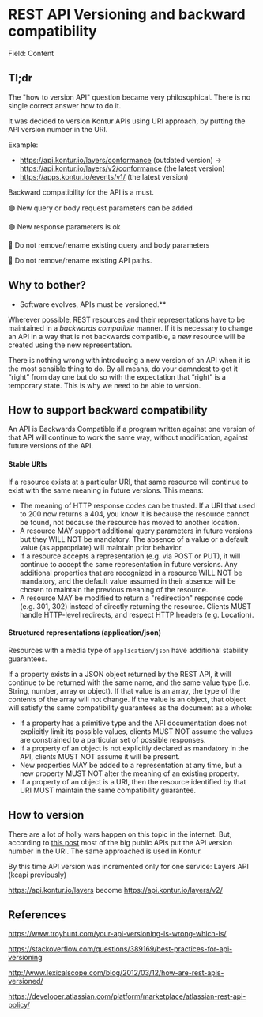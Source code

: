 # REST API Versioning and backward compatibility

Field: Content

## Tl;dr

The "how to version API" question became very philosophical. There is no single correct answer how to do it. 

It was decided to version Kontur APIs using URI approach, by putting the API version number in the URI.

Example: 
* <https://api.kontur.io/layers/conformance> (outdated version) → <https://api.kontur.io/layers/v2/conformance> (the latest version)
* <https://apps.kontur.io/events/v1/> (the latest version)

Backward compatibility for the API is a must. 

🟢 New query or body request parameters can be added

🟢 New response parameters is ok

🛑 Do not remove/rename existing query and body parameters 

🛑 Do not remove/rename existing API paths.

## Why to bother?
* Software evolves, APIs must be versioned.**

Wherever possible, REST resources and their representations have to be maintained in a *backwards compatible* manner. If it is necessary to change an API in a way that is not backwards compatible, a *new* resource will be created using the new representation.

There is nothing wrong with introducing a new version of an API when it is the most sensible thing to do. By all means, do your damndest to get it “right” from day one but do so with the expectation that “right” is a temporary state. This is why we need to be able to version.

## How to support backward compatibility

An API is Backwards Compatible if a program written against one version of that API will continue to work the same way, without modification, against future versions of the API.

#### **Stable URIs**

If a resource exists at a particular URI, that same resource will continue to exist with the same meaning in future versions. This means:
* The meaning of HTTP response codes can be trusted. If a URI that used to 200 now returns a 404, you know it is because the resource cannot be found, not because the resource has moved to another location.
* A resource MAY support additional query parameters in future versions but they WILL NOT be mandatory. The absence of a value or a default value (as appropriate) will maintain prior behavior.
* If a resource accepts a representation (e.g. via POST or PUT), it will continue to accept the same representation in future versions. Any additional properties that are recognized in a resource WILL NOT be mandatory, and the default value assumed in their absence will be chosen to maintain the previous meaning of the resource.
* A resource MAY be modified to return a "redirection" response code (e.g. 301, 302) instead of directly returning the resource. Clients MUST handle HTTP-level redirects, and respect HTTP headers (e.g. Location).

#### **Structured representations (application/json)**

Resources with a media type of `application/json` have additional stability guarantees.

If a property exists in a JSON object returned by the REST API, it will continue to be returned with the same name, and the same value type (i.e. String, number, array or object). If that value is an array, the type of the contents of the array will not change. If the value is an object, that object will satisfy the same compatibility guarantees as the document as a whole:
* If a property has a primitive type and the API documentation does not explicitly limit its possible values, clients MUST NOT assume the values are constrained to a particular set of possible responses.
* If a property of an object is not explicitly declared as mandatory in the API, clients MUST NOT assume it will be present.
* New properties MAY be added to a representation at any time, but a new property MUST NOT alter the meaning of an existing property.
* If a property of an object is a URI, then the resource identified by that URI MUST maintain the same compatibility guarantee.

## How to version

There are a lot of holly wars happen on this topic in the internet. But, according to [this post](http://www.lexicalscope.com/blog/2012/03/12/how-are-rest-apis-versioned/ "http://www.lexicalscope.com/blog/2012/03/12/how-are-rest-apis-versioned/") most of the big public APIs put the API version number in the URI. The same approached is used in Kontur. 

By this time API version was incremented only for one service: Layers API (kcapi previously)

<https://api.kontur.io/layers> become <https://api.kontur.io/layers/v2/>

## References

<https://www.troyhunt.com/your-api-versioning-is-wrong-which-is/>

<https://stackoverflow.com/questions/389169/best-practices-for-api-versioning>

<http://www.lexicalscope.com/blog/2012/03/12/how-are-rest-apis-versioned/>

<https://developer.atlassian.com/platform/marketplace/atlassian-rest-api-policy/> 


